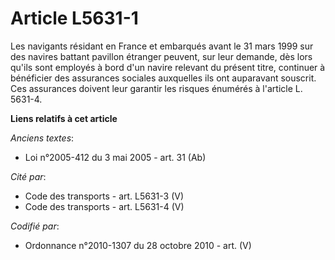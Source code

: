 # Article L5631-1

Les navigants résidant en France et embarqués avant le 31 mars 1999 sur des navires battant pavillon étranger peuvent, sur
leur demande, dès lors qu'ils sont employés à bord d'un navire relevant du présent titre, continuer à bénéficier des
assurances sociales auxquelles ils ont auparavant souscrit. Ces assurances doivent leur garantir les risques énumérés à
l'article L. 5631-4.

**Liens relatifs à cet article**

_Anciens textes_:

  - Loi n°2005-412 du 3 mai 2005 - art. 31 (Ab)

_Cité par_:

  - Code des transports - art. L5631-3 (V)
  - Code des transports - art. L5631-4 (V)

_Codifié par_:

  - Ordonnance n°2010-1307 du 28 octobre 2010 - art. (V)
